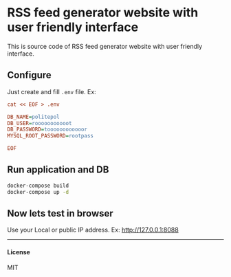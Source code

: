 # RSS feed generator website with user friendly interface

This is source code of RSS feed generator website with user friendly interface.


## Configure 

Just create and fill `.env` file. Ex:

```ini
cat << EOF > .env

DB_NAME=politepol
DB_USER=rooooooooooot
DB_PASSWORD=toooooooooooor
MYSQL_ROOT_PASSWORD=rootpass

EOF
```

## Run application and DB


```bash
docker-compose build
docker-compose up -d
```

## Now lets test in browser 

Use your Local or public IP address. Ex:
http://127.0.0.1:8088



---

#### License

MIT
